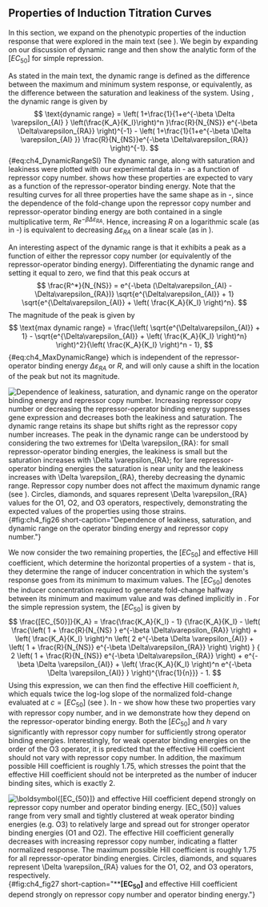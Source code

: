 ## Properties of Induction Titration Curves

In this section, we expand on the phenotypic properties of the induction
response that were explored in the main text (see ). We begin by expanding on
our discussion of dynamic range and then show the analytic form of the
$[EC_{50}]$ for simple repression.

As stated in the main text, the dynamic range is defined as the difference
between the maximum and minimum system response, or equivalently, as the
difference between the saturation and leakiness of the system. Using , the
dynamic range is given by
$$
\text{dynamic range} = 
\left(
1+\frac{1}{1+e^{-\beta \Delta \varepsilon_{AI} }
 \left(\frac{K_A}{K_I}\right)^n }\frac{R}{N_{NS}}
 e^{-\beta \Delta\varepsilon_{RA}} \right)^{-1} - 
 \left(
1+\frac{1}{1+e^{-\beta \Delta \varepsilon_{AI} }}
\frac{R}{N_{NS}}e^{-\beta \Delta\varepsilon_{RA}} \right)^{-1}.
$${#eq:ch4_DynamicRangeSI}
The dynamic range, along with saturation and leakiness were plotted with our
experimental data in - as a function of repressor copy number. shows how these
properties are expected to vary as a function of the repressor-operator binding
energy. Note that the resulting curves for all three properties have the same
shape as in -, since the dependence of the fold-change upon the repressor copy
number and repressor-operator binding energy are both contained in a single
multiplicative term, $R e^{-\beta \Delta\varepsilon_{RA}}$. Hence, increasing
$R$ on a logarithmic scale (as in -) is equivalent to decreasing
$\Delta\varepsilon_{RA}$ on a linear scale (as in ).

An interesting aspect of the dynamic range is that it exhibits a peak as a
function of either the repressor copy number (or equivalently of the
repressor-operator binding energy). Differentiating the dynamic range and
setting it equal to zero, we find that this peak occurs at
$$
\frac{R^*}{N_{NS}} = e^{-\beta (\Delta\varepsilon_{AI} -
\Delta\varepsilon_{RA})} \sqrt{e^{\Delta\varepsilon_{AI}} + 1} 
\sqrt{e^{\Delta\varepsilon_{AI}} + \left( \frac{K_A}{K_I} \right)^n}.
$$
The magnitude of the peak is given by
$$
\text{max dynamic range} = 
\frac{\left( \sqrt{e^{\Delta\varepsilon_{AI}} + 1} - 
\sqrt{e^{\Delta\varepsilon_{AI}} + \left( \frac{K_A}{K_I} \right)^n} 
\right)^2}{\left( \frac{K_A}{K_I} \right)^n - 1},
$${#eq:ch4_MaxDynamicRange}
which is independent of the repressor-operator binding energy
$\Delta\varepsilon_{RA}$ or $R$, and will only cause a shift in the location of
the peak but not its magnitude.

![**Dependence of leakiness, saturation, and dynamic range on the operator
binding energy and repressor copy number.** Increasing repressor copy number or
decreasing the repressor-operator binding energy suppresses gene expression and
decreases both the leakiness and saturation. The dynamic range retains its shape
but shifts right as the repressor copy number increases. The peak in the dynamic
range can be understood by considering the two extremes for $\Delta
\varepsilon_{RA}$: for small repressor-operator binding energies, the leakiness
is small but the saturation increases with $\Delta \varepsilon_{RA}$; for lare
repressor-operator binding energies the saturation is near unity and the
leakiness increases with $\Delta \varepsilon_{RA}$, thereby decreasing the
dynamic range. Repressor copy number does not affect the maximum dynamic range
(see ). Circles, diamonds, and squares represent $\Delta \varepsilon_{RA}$
values for the O1, O2, and O3 operators, respectively, demonstrating the
expected values of the properties using those
strains.](ch4_fig26){#fig:ch4_fig26 short-caption="Dependence of leakiness,
saturation, and dynamic range on the operator binding energy and repressor copy
number."}

We now consider the two remaining properties, the $[EC_{50}]$ and effective Hill
coefficient, which determine the horizontal properties of a system - that is,
they determine the range of inducer concentration in which the system's response
goes from its minimum to maximum values. The $[EC_{50}]$ denotes the inducer
concentration required to generate fold-change halfway between its minimum and
maximum value and was defined implicitly in . For the simple repression system,
the $[EC_{50}]$ is given by
$$
\frac{[EC_{50}]}{K_A} = 
\frac{\frac{K_A}{K_I} - 1}
{\frac{K_A}{K_I} - \left( \frac{\left( 1 + \frac{R}{N_{NS} }
e^{-\beta \Delta\varepsilon_{RA}} \right) + 
\left( \frac{K_A}{K_I} \right)^n 
\left( 2 e^{-\beta \Delta \varepsilon_{AI}} + 
\left( 1 + \frac{R}{N_{NS}} e^{-\beta \Delta\varepsilon_{RA}} \right) 
\right) }
{ 2 \left( 1 + \frac{R}{N_{NS}} e^{-\beta \Delta\varepsilon_{RA}} \right) +
 e^{-\beta \Delta \varepsilon_{AI}} + 
 \left( \frac{K_A}{K_I} \right)^n e^{-\beta \Delta \varepsilon_{AI}} } 
 \right)^{\frac{1}{n}}} - 1.
 $$
Using this expression, we can then find the effective Hill coefficient $h$,
which equals twice the log-log slope of the normalized fold-change evaluated at
$c = [EC_{50}]$ (see ). In - we show how these two properties vary with
repressor copy number, and in we demonstrate how they depend on the
repressor-operator binding energy. Both the $[EC_{50}]$ and $h$ vary
significantly with repressor copy number for sufficiently strong operator
binding energies. Interestingly, for weak operator binding energies on the order
of the O3 operator, it is predicted that the effective Hill coefficient should
not vary with repressor copy number. In addition, the maximum possible Hill
coefficient is roughly 1.75, which stresses the point that the effective Hill
coefficient should not be interpreted as the number of inducer binding sites,
which is exactly 2.

![**$\boldsymbol{[EC_{50}]}$ and effective Hill coefficient depend strongly on
repressor copy number and operator binding energy.** $[EC_{50}]$ values range
from very small and tightly clustered at weak operator binding energies (e.g.
O3) to relatively large and spread out for stronger operator binding energies
(O1 and O2). The effective Hill coefficient generally decreases with increasing
repressor copy number, indicating a flatter normalized response. The maximum
possible Hill coefficient is roughly 1.75 for all repressor-operator binding
energies. Circles, diamonds, and squares represent $\Delta \varepsilon_{RA}$
values for the O1, O2, and O3 operators,
respectively.](ch4_fig27){#fig:ch4_fig27
short-caption="**$\boldsymbol{[EC_{50}]}$ and effective Hill coefficient depend
strongly on repressor copy number and operator binding energy."}

